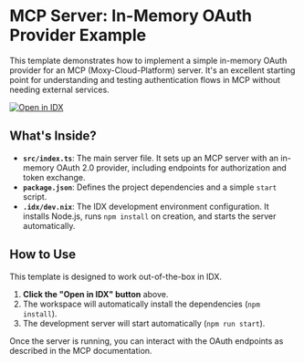 # MCP Server: In-Memory OAuth Provider Example

This template demonstrates how to implement a simple in-memory OAuth provider for an MCP (Moxy-Cloud-Platform) server. It's an excellent starting point for understanding and testing authentication flows in MCP without needing external services.

<a href="https://idx.google.com/new?template=https://github.com/fire-base-studio/templates/tree/main/mcp/oauth-provider" target="_blank"><img src="https://idx.dev/btn/open_in_idx_dark.svg" alt="Open in IDX" /></a>

## What's Inside?

*   **`src/index.ts`**: The main server file. It sets up an MCP server with an in-memory OAuth 2.0 provider, including endpoints for authorization and token exchange.
*   **`package.json`**: Defines the project dependencies and a simple `start` script.
*   **`.idx/dev.nix`**: The IDX development environment configuration. It installs Node.js, runs `npm install` on creation, and starts the server automatically.

## How to Use

This template is designed to work out-of-the-box in IDX.

1.  **Click the "Open in IDX" button** above.
2.  The workspace will automatically install the dependencies (`npm install`).
3.  The development server will start automatically (`npm run start`).

Once the server is running, you can interact with the OAuth endpoints as described in the MCP documentation.
